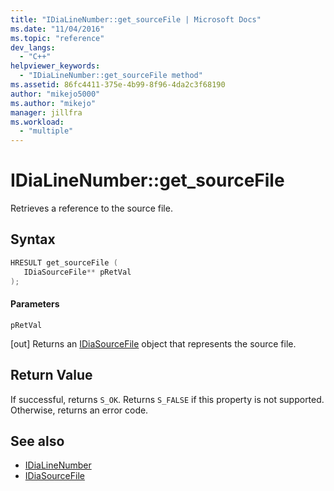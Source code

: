 ```yaml
---
title: "IDiaLineNumber::get_sourceFile | Microsoft Docs"
ms.date: "11/04/2016"
ms.topic: "reference"
dev_langs:
  - "C++"
helpviewer_keywords:
  - "IDiaLineNumber::get_sourceFile method"
ms.assetid: 86fc4411-375e-4b99-8f96-4da2c3f68190
author: "mikejo5000"
ms.author: "mikejo"
manager: jillfra
ms.workload:
  - "multiple"
---
```

# IDiaLineNumber::get_sourceFile
Retrieves a reference to the source file.

## Syntax

```C++
HRESULT get_sourceFile ( 
   IDiaSourceFile** pRetVal
);
```

#### Parameters
 `pRetVal`

[out] Returns an [IDiaSourceFile](../../debugger/debug-interface-access/idiasourcefile.md) object that represents the source file.

## Return Value
 If successful, returns `S_OK`. Returns `S_FALSE` if this property is not supported. Otherwise, returns an error code.

## See also
- [IDiaLineNumber](../../debugger/debug-interface-access/idialinenumber.md)
- [IDiaSourceFile](../../debugger/debug-interface-access/idiasourcefile.md)